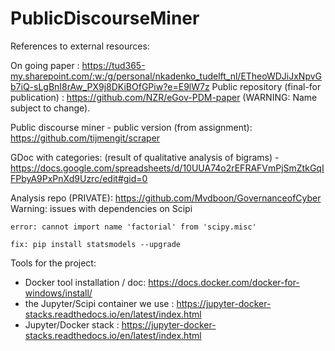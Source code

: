 # PublicDiscourseMiner

References to external resources: 

On going paper : https://tud365-my.sharepoint.com/:w:/g/personal/nkadenko_tudelft_nl/ETheoWDJiJxNpvGb7iQ-sLgBnI8rAw_PX9j8DKiBOfGPiw?e=E9lW7z
Public repository (final-for publication) : https://github.com/NZR/eGov-PDM-paper
(WARNING: Name subject to change). 

Public discourse miner - public version (from assignment): https://github.com/tijmengit/scraper 


GDoc with categories: (result of qualitative analysis of bigrams) - https://docs.google.com/spreadsheets/d/10UUA74o2rEFRAFVmPjSmZtkGqIFPbyA9PxPnXd9Uzrc/edit#gid=0 

Analysis repo (PRIVATE): https://github.com/Mvdboon/GovernanceofCyber
Warning: issues with dependencies on Scipi

    error: cannot import name 'factorial' from 'scipy.misc'  

    fix: pip install statsmodels --upgrade



Tools for the project: 
- Docker tool installation / doc: https://docs.docker.com/docker-for-windows/install/ 
- the Jupyter/Scipi container we use : https://jupyter-docker-stacks.readthedocs.io/en/latest/index.html 
- Jupyter/Docker stack : https://jupyter-docker-stacks.readthedocs.io/en/latest/index.html
 
 


